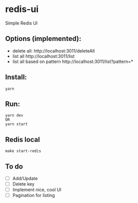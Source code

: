 # redis-ui

Simple Redis UI

## Options (implemented):

- delete all:
  http://localhost:3011/deleteAll
- list all
  http://localhost:3011/list
- list all based on pattern
  http://localhost:3011/list?pattern=*

## Install:

```
yarn
```

## Run:

```
yarn dev
OR
yarn start
```

## Redis local

```
make start-redis
```

## To do

- [ ] Add/Update
- [ ] Delete key
- [ ] Implement nice, cool UI
- [ ] Pagination for listing
